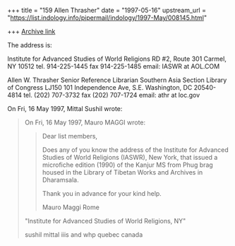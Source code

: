 +++
title = "159 Allen Thrasher"
date = "1997-05-16"
upstream_url = "https://list.indology.info/pipermail/indology/1997-May/008145.html"

+++
[Archive link](https://list.indology.info/pipermail/indology/1997-May/008145.html)

The address is:

Institute for Advanced Studies of World Religions
RD #2, Route 301
Carmel, NY 10512
tel. 914-225-1445
fax  914-225-1485
email: IASWR at AOL.COM

Allen W. Thrasher
Senior Reference Librarian
Southern Asia Section
Library of Congress
LJ150
101 Independence Ave, S.E.
Washington, DC 20540-4814
tel. (202) 707-3732
fax  (202) 707-1724
email: athr at loc.gov




On Fri, 16 May 1997, Mittal Sushil wrote:

> On Fri, 16 May 1997, Mauro MAGGI wrote:
> 
> > Dear list members,
> > 
> > Does any of you know the address of the Institute for Advanced Studies of
> > World Religions (IASWR), New York, that issued a microfiche edition (1990)
> > of the Kanjur MS from Phug brag housed in the Library of Tibetan Works and
> > Archives in Dharamsala.
> > 
> > Thank you in advance for your kind help.
> > 
> > Mauro Maggi
> > Rome
> > 
> 
> 
> "Institute for Advanced Studies of World Religions, NY" <iaswr at aol.com>
> 
> 
> sushil mittal
> iiis and whp
> quebec
> canada
> 
> 
> 






